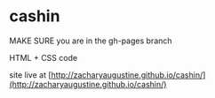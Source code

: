 # cashin

MAKE SURE you are in the gh-pages branch

HTML + CSS code

site live at [http://zacharyaugustine.github.io/cashin/](http://zacharyaugustine.github.io/cashin/)
